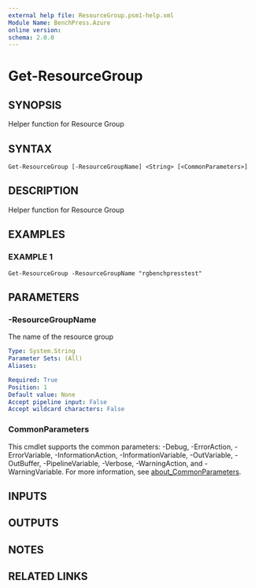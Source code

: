 ```yaml
---
external help file: ResourceGroup.psm1-help.xml
Module Name: BenchPress.Azure
online version:
schema: 2.0.0
---
```


# Get-ResourceGroup

## SYNOPSIS
Helper function for Resource Group

## SYNTAX

```
Get-ResourceGroup [-ResourceGroupName] <String> [<CommonParameters>]
```

## DESCRIPTION
Helper function for Resource Group

## EXAMPLES

### EXAMPLE 1
```
Get-ResourceGroup -ResourceGroupName "rgbenchpresstest"
```

## PARAMETERS

### -ResourceGroupName
The name of the resource group

```yaml
Type: System.String
Parameter Sets: (All)
Aliases:

Required: True
Position: 1
Default value: None
Accept pipeline input: False
Accept wildcard characters: False
```

### CommonParameters
This cmdlet supports the common parameters: -Debug, -ErrorAction, -ErrorVariable, -InformationAction, -InformationVariable, -OutVariable, -OutBuffer, -PipelineVariable, -Verbose, -WarningAction, and -WarningVariable. For more information, see [about_CommonParameters](http://go.microsoft.com/fwlink/?LinkID=113216).

## INPUTS

## OUTPUTS

## NOTES

## RELATED LINKS
